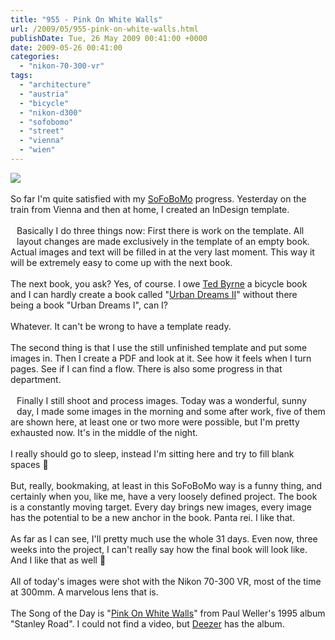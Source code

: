 ```yaml
---
title: "955 - Pink On White Walls"
url: /2009/05/955-pink-on-white-walls.html
publishDate: Tue, 26 May 2009 00:41:00 +0000
date: 2009-05-26 00:41:00
categories: 
  - "nikon-70-300-vr"
tags: 
  - "architecture"
  - "austria"
  - "bicycle"
  - "nikon-d300"
  - "sofobomo"
  - "street"
  - "vienna"
  - "wien"
---
```

<a href="https://d25zfm9zpd7gm5.cloudfront.net/1200x1200/2009/20090525_180843_ps.jpg" target="_blank"><img src="https://d25zfm9zpd7gm5.cloudfront.net/0600x0600/2009/20090525_180843_ps.jpg"/></a><br/><br/>So far I'm quite satisfied with my <a href="http://www.sofobomo.org/" target="_blank">SoFoBoMo</a> progress. Yesterday on the train from Vienna and then at home, I created an InDesign template.<br/><br/><a href="https://d25zfm9zpd7gm5.cloudfront.net/1200x1200/2009/20090525_165325_ps.jpg" target="_blank"><img alt="" border="0" src="https://d25zfm9zpd7gm5.cloudfront.net/0150x0150/2009/20090525_165325_ps.jpg" style="margin: 10pt 10px 10px 0pt; float: left;"/></a> Basically I do three things now: First there is work on the template. All layout changes are made exclusively in the template of an empty book. Actual images and text will be filled in at the very last moment. This way it will be extremely easy to come up with the next book.<br/><br/><a href="https://d25zfm9zpd7gm5.cloudfront.net/1200x1200/2009/20090525_083313_ps.jpg" target="_blank"><img alt="" border="0" src="https://d25zfm9zpd7gm5.cloudfront.net/0150x0150/2009/20090525_083313_ps.jpg" style="margin: 10pt 10px 10px 0pt; float: right;"/></a> The next book, you ask? Yes, of course. I owe <a href="http://imagefiction.blogspot.com/" target="_blank">Ted Byrne</a> a bicycle book and I can hardly create a book called "<a href="http://www.sofobomo.org/2009/books/amanessinger/urban-dreams-ii/" target="_blank">Urban Dreams II</a>" without there being a book "Urban Dreams I", can I?<br/><br/>Whatever. It can't be wrong to have a template ready.<br/><br/>The second thing is that I use the still unfinished template and put some images in. Then I create a PDF and look at it. See how it feels when I turn pages. See if I can find a flow. There is also some progress in that department.<br/><br/><a href="https://d25zfm9zpd7gm5.cloudfront.net/1200x1200/2009/20090525_082208_ps.jpg" target="_blank"><img alt="" border="0" src="https://d25zfm9zpd7gm5.cloudfront.net/0150x0150/2009/20090525_082208_ps.jpg" style="margin: 10pt 10px 10px 0pt; float: left;"/></a> Finally I still shoot and process images. Today was a wonderful, sunny day, I made some images in the morning and some after work, five of them are shown here, at least one or two more were possible, but I'm pretty exhausted now. It's in the middle of the night.<br/><br/><a href="https://d25zfm9zpd7gm5.cloudfront.net/1200x1200/2009/20090525_082728_ps.jpg" target="_blank"><img alt="" border="0" src="https://d25zfm9zpd7gm5.cloudfront.net/0150x0150/2009/20090525_082728_ps.jpg" style="margin: 10pt 10px 10px 0pt; float: right;"/></a> I really should go to sleep, instead I'm sitting here and try to fill blank spaces 🙂<br/><br/>But, really, bookmaking, at least in this SoFoBoMo way is a funny thing, and certainly when you, like me, have a very loosely defined project. The book is a constantly moving target. Every day brings new images, every image has the potential to be a new anchor in the book. Panta rei. I like that.<br/><br/> As far as I can see, I'll pretty much use the whole 31 days. Even now, three weeks into the project, I can't really say how the final book will look like. And I like that as well 🙂<br/><br/>All of today's images were shot with the Nikon 70-300 VR, most of the time at 300mm. A marvelous lens that is.<br/><br/>The Song of the Day is "<a href="http://www.lyricsmode.com/lyrics/p/paul_weller/pink_on_white_walls.html" target="_blank">Pink On White Walls</a>" from Paul Weller's 1995 album "Stanley Road". I could not find a video, but <a href="http://www.deezer.com/#music/album/125836" target="_blank">Deezer</a> has the album.
